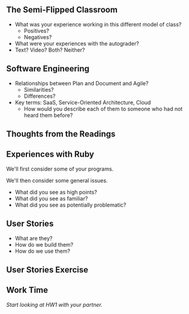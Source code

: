 The Semi-Flipped Classroom
--------------------------

* What was your experience working in this different model of class?
    * Positives?
    * Negatives?
* What were your experiences with the autograder?
* Text?  Video?  Both?  Neither?

Software Engineering
--------------------

* Relationships between Plan and Document and Agile?
    * Similarities?
    * Differences?
* Key terms: SaaS, Service-Oriented Architecture, Cloud
    * How would you describe each of them to someone who had not
      heard them before?

Thoughts from the Readings
--------------------------

Experiences with Ruby
---------------------

We'll first consider some of your programs.

We'll then consider some general issues.

* What did you see as high points?
* What did you see as familiar?
* What did you see as potentially problematic?

User Stories
------------

* What are they?
* How do we build them?
* How do we use them?

User Stories Exercise
---------------------

Work Time
---------

_Start looking at HW1 with your partner._
